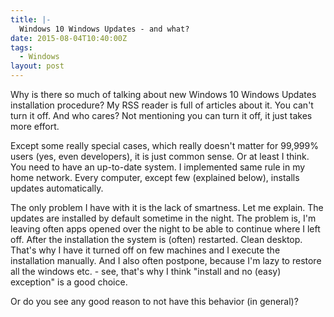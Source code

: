 ```yaml
---
title: |-
  Windows 10 Windows Updates - and what?
date: 2015-08-04T10:40:00Z
tags:
  - Windows
layout: post
---
```

Why is there so much of talking about new Windows 10 Windows Updates installation procedure? My RSS reader is full of articles about it. You can't turn it off. And who cares? Not mentioning you can turn it off, it just takes more effort. 

Except some really special cases, which really doesn't matter for 99,999% users (yes, even developers), it is just common sense. Or at least I think. You need to have an up-to-date system. I implemented same rule in my home network. Every computer, except few (explained below), installs updates automatically.

<!-- excerpt -->

The only problem I have with it is the lack of smartness. Let me explain. The updates are installed by default sometime in the night. The problem is, I'm leaving often apps opened over the night to be able to continue where I left off. After the installation the system is (often) restarted. Clean desktop. That's why I have it turned off on few machines and I execute the installation manually. And I also often postpone, because I'm lazy to restore all the windows etc. - see, that's why I think "install and no (easy) exception" is a good choice.

Or do you see any good reason to not have this behavior (in general)?